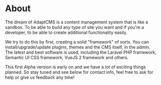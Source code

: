 # About

The dream of AdaptCMS is a content management system that is like a sandbox. To be able to build any type of site you want and if you're a developer, to be able to create additional functionality easily.

We try to do this by first, creating a solid "framework" of sorts. You can install/upgrade/update plugins, themes and the CMS itself, in the admin. The latest and best software is used, including the Laravel PHP framework, Semantic UI CSS framework, VueJS 2 framework and others.

This first Alpha version is early on and we have a lot of exciting things planned. So stay tuned and see below for contact info, feel free to ask for help or give us feedback any time!







